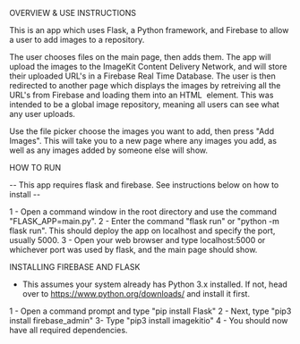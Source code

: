 OVERVIEW & USE INSTRUCTIONS

This is an app which uses Flask, a Python framework, and Firebase to allow a user to add images to a repository.

The user chooses files on the main page, then adds them. The app will upload the images to the ImageKit Content Delivery Network, and will store their uploaded URL's in a Firebase Real Time Database. The user is then redirected to another page which displays the images by retreiving all the URL's from Firebase and loading them into an HTML <img> element. This was intended to be a global image repository, meaning all users can see what any user uploads. 

Use the file picker choose the images you want to add, then press "Add Images". This will take you to a new page where any images you add, as well as any images added by someone else will show. 

HOW TO RUN

-- This app requires flask and firebase. See instructions below on how to install --

1 - Open a command window in the root directory and use the command "FLASK_APP=main.py".
2 - Enter the command "flask run" or "python -m flask run". This should deploy the app on localhost and specify the port, usually 5000. 
3 - Open your web browser and type localhost:5000 or whichever port was used by flask, and the main page should show. 


INSTALLING FIREBASE AND FLASK

* This assumes your system already has Python 3.x installed. If not, head over to https://www.python.org/downloads/ and install it first.
 
1 - Open a command prompt and type "pip install Flask"
2 - Next, type "pip3 install firebase_admin"
3-  Type "pip3 install imagekitio"
4 - You should now have all required dependencies.
